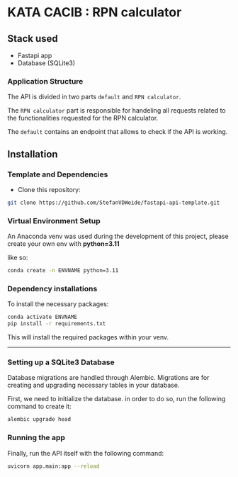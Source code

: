 # KATA CACIB : RPN calculator

## Stack used

* Fastapi app
* Database (SQLite3)

### Application Structure

The API is divided in two parts `default` and `RPN calculator`.

The `RPN calculator` part is responsible for handeling all requests related to the functionalities requested for the RPN calculator.

The `default` contains an endpoint that allows to check if the API is working.

## Installation

### Template and Dependencies

* Clone this repository:

 ```zsh
 git clone https://github.com/StefanVDWeide/fastapi-api-template.git
 ```

### Virtual Environment Setup

An Anaconda venv was used during the development of this project, please create your own env with **python=3.11**

like so:

```bash
conda create -n ENVNAME python=3.11
```

### Dependency installations

To install the necessary packages:

```bash
conda activate ENVNAME
pip install -r requirements.txt
```

This will install the required packages within your venv.

---

### Setting up a SQLite3 Database

Database migrations are handled through Alembic. Migrations are for creating and upgrading necessary tables in your database.

First, we need to initialize the database. in order to do so, run the following command to create it:

```zsh
alembic upgrade head
```

### Running the app

Finally, run the API itself with the following command:

```zsh
uvicorn app.main:app --reload
```
